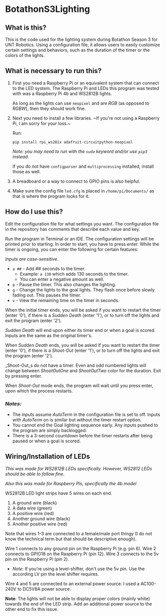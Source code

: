 # BotathonS3Lighting
## What is this?
This is the code used for the lighting system during Botathon Season 3 for UNT Robotics. Using a configuration file, it allows users to easily customize certain settings and behaviors, such as the duration of the timer or the colors of the lights.
## What is necessary to run this?
1. First you need a Raspberry Pi or an equivalent system that can connect to the LED system. The Raspberry Pi and LEDs this program was tested with was a Raspberry Pi 4b and WS2812B lights.

    As long as the lights can use ``neopixel`` and are _RGB_ (as opposed to _RGBW_), then they should work fine.

2. Next you need to install a few libraries. ~If you're not using a Raspberry Pi, I am sorry for your loss.~

    Run:

    ```
    pip install rpi_ws281x adafruit-circuitpython-neopixel
    ```
    _Note: you may need to run with the ``sudo`` keyword and/or use ``pip3`` instead._

    If you do not have ``configparser`` and ``multiprocessing`` installed, install those as well.

3. A breadboard or a way to connect to GPIO pins is also helpful.


4. Make sure the config file ``led.cfg`` is placed in ``/home/pi/Documents/`` as that is where the program looks for it.


## How do I use this?

Edit the configuration file for what settings you want. The configuration file in the repository has comments that describe each value and key.

Run the program in Terminal or an IDE. The configuration settings will be printed prior to starting. In order to start, you have to press enter. While the timer is ongoing, you can enter the following for certain features:

_Inputs are case-sensitive_.
* `a ##` - Add ## seconds to the timer. 
    * Example: `a 130` which adds 130 seconds to the timer.
    * You can enter a negative amount as well.
* `p` - Pause the timer. This also changes the lighting.
* `g` - Change the lights to the goal lights. They flash once before slowly fading out. This pauses the timer.
* `v` - View the remaining time on the timer in seconds.

When the initial timer ends, you will be asked if you want to restart the timer (enter '0'), if there is a _Sudden Death_ (enter '1'), or to turn off the lights and exit the program (enter '2').

_Sudden Death_ will end upon either its timer end or when a goal is scored. Inputs are the same as the original timer's.

When _Sudden Death_ ends, you will be asked if you want to restart the timer (enter '0'), if there is a _Shoot-Out_ (enter '1'), or to turn off the lights and exit the program (enter '2').

_Shoot-Out_s do not have a timer. Even and odd numbered lights will change between _ShootOutOne_ and _ShootOutTwo_ color for the duration. Exit by pressing enter.

When _Shoot-Out_ mode ends, the program will wait until you press enter, upon which the process restarts.

### _Notes:_
* The inputs assume _AutoTerm_ in the configuration file is set to off. Inputs with _AutoTerm_ on is similar but without the timer restart option.
* You cannot end the Goal lighting sequence early. Any inputs pushed to the program are simply backlogged.
* There is a 3-second countdown before the timer restarts after being paused or when a goal is scored.

## Wiring/Installation of LEDs
_This was made for WS2812B LEDs specifically. However, WS2812 LEDs should be able to follow fine._

_Also this was made for Raspberry Pis, specifically the 4b model_

WS2812B LED light strips have 5 wires on each end.
1. A ground wire (black)
2. A data wire (green)
3. A positive wire (red)
4. Another ground wire (black)
5. Another positive wire (red)

Note that wires 1-3 are connected to a female/male port thingy (I do not know the technical term but that should be descriptive enough).

Wire 1 connects to any ground pin on the Raspberry Pi (e.g. pin 6).
Wire 2 connects to GPIO18 on the Raspberry Pi (pin 12).
Wire 3 connects to the 5v pin on the Raspberry Pi (pin 2).
- _Note_: If you're using a level-shifter, don't use the 5v pin. Use the according LV pin the level shifter requires.

Wire 4 and 5 are connected to an external power source. I used a AC100-240V to DC5V8A power source. 

__Note__: The lights will not be able to display proper colors (mainly white) towards the end of the LED strip. Add an additional power source to the other end to fix this issue.


